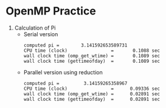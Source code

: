 # OpenMP Practice
1. Calculation of Pi
   - Serial version
     ```
     computed pi =        3.141592653589731
     CPU time (clock)                =       0.1088 sec
     wall clock time (omp_get_wtime) =       0.1089 sec
     wall clock time (gettimeofday)  =       0.1089 sec
     ```
   - Parallel version using reduction
     ```
     computed pi =         3.14159265358967
     CPU time (clock)                =      0.09336 sec
     wall clock time (omp_get_wtime) =      0.02891 sec
     wall clock time (gettimeofday)  =      0.02891 sec
     ```
